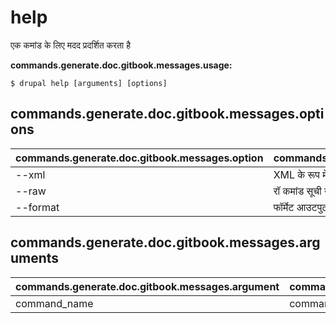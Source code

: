 # help
एक कमांड के लिए मदद प्रदर्शित करता है

**commands.generate.doc.gitbook.messages.usage:**
```
$ drupal help [arguments] [options]
```

## commands.generate.doc.gitbook.messages.options
commands.generate.doc.gitbook.messages.option | commands.generate.doc.gitbook.messages.details
-------|-------------
--xml | XML के रूप में उत्पादन सूची
--raw | रॉ कमांड सूची उत्पादन करने के लिए
--format | फॉर्मेट आउटपुट (txt, xml, json, or md)

## commands.generate.doc.gitbook.messages.arguments
commands.generate.doc.gitbook.messages.argument | commands.generate.doc.gitbook.messages.details
---------|-------------
command_name | commands.help.arguments.command-name

